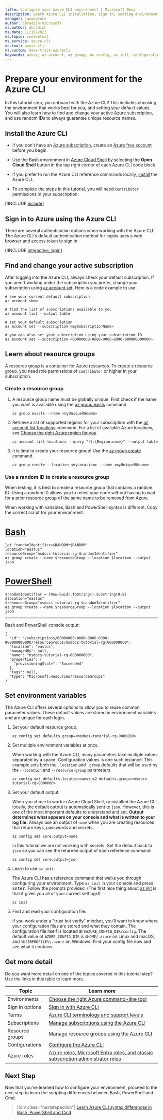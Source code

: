 ```yaml
---
title: Configure your Azure CLI environment | Microsoft Docs
description: Learn Azure CLI installation, sign in, setting environment variables, and creating Azure resources containing a random ID.
manager: jasongroce
author: dbradish-microsoft
ms.author: dbradish
ms.date: 11/15/2023
ms.topic: conceptual
ms.service: azure-cli
ms.tool: azure-cli
ms.custom: devx-track-azurecli
keywords: azure, az account, az group, az config, az init, configuration
---
```

# Prepare your environment for the Azure CLI

In this tutorial step, you onboard with the Azure CLI! This includes choosing the environment that works best for you, and setting your default values. You will also learn how to find and change your active Azure subscription, and use random IDs to always guarantee unique resource names.

## Install the Azure CLI

* If you don't have an [Azure subscription](/azure/guides/developer/azure-developer-guide#understanding-accounts-subscriptions-and-billing), create an [Azure free account](https://azure.microsoft.com/free/?ref=microsoft.com&utm_source=microsoft.com&utm_medium=docs&utm_campaign=visualstudio) before you begin.

* Use the Bash environment in [Azure Cloud Shell](/azure/cloud-shell/overview) by selecting the **Open Cloud Shell** button in the top right corner of each Azure CLI code block.

* If you prefer to run the Azure CLI reference commands locally, [install](/cli/azure/install-azure-cli) the Azure CLI.

* To complete the steps in this tutorial, you will need `contributor` permissions in your subscription.

[!INCLUDE [include](./includes/current-version.md)]

## Sign in to Azure using the Azure CLI

There are several authentication options when working with the Azure CLI. The Azure CLI's default authentication method for logins uses a web browser and access token to sign in.

[!INCLUDE [interactive_login](includes/interactive-login.md)]

## Find and change your active subscription

After logging into the Azure CLI, always check your default subscription. If you aren't working under the subscription you prefer, change your subscription using [az account set](/cli/azure/account#az-account-set). Here is a code example to use.

```azurecli-interactive
# see your current default subscription
az account show

# find the list of subscriptions available to you
az account list --output table

# set your default subscription
az account set --subscription <mySubscriptionName>

# you can also set your subscription using your subscription ID
az account set --subscription <00000000-0000-0000-0000-000000000000>
```

## Learn about resource groups

A resource group is a container for Azure resources. To create a resource group, you need role permissions of `contributor` or higher in your subscription.

### Create a resource group

1. A resource group name must be globally unique. First check if the name you want is available using the [az group exists](/cli/azure/group#az-group-exists) command.

   ```azurecli-interactive
   az group exists --name <myUniqueRGname>
   ```

1. Retrieve a list of supported regions for your subscription with the [az account list-locations](/cli/azure/account#az-account-list-locations) command. For a list of available Azure locations, see [Choose the right Azure region for you](https://azure.microsoft.com/explore/global-infrastructure/geographies/#overview).

   ```azurecli-interactive
   az account list-locations --query "[].{Region:name}" --output table
   ```

1. It is time to create your resource group! Use the [az group create](/cli/azure/group#az-group-create) command.

   ```azurecli-interactive
   az group create --location <myLocation> --name <myUniqueRGname>
   ```

### Use a random ID to create a resource group

When testing, it is best to create a resource group that contains a random ID. Using a random ID allows you to retest your code without having to wait for a prior resource group of the same name to be removed from Azure. 

When working with variables, Bash and PowerShell syntax is different. Copy the correct script for your environment.

# [Bash](#tab/bash)

```azurecli-interactive
let "randomIdentifier=$RANDOM*$RANDOM"
location="eastus"
resourceGroup="msdocs-tutorial-rg-$randomIdentifier"
az group create --name $resourceGroup --location $location --output json
```

# [PowerShell](#tab/powershell)

```azurecli-interactive
$randomIdentifier = (New-Guid).ToString().Substring(0,8)
$location="eastus"
$resourceGroup="msdocs-tutorial-rg-$randomIdentifier"
az group create --name $resourceGroup --location $location --output json
```

---

Bash and PowerShell console output:

```output
{
  "id": "/subscriptions/00000000-0000-0000-0000-000000000000/resourceGroups/msdocs-tutorial-rg-000000000",
  "location": "eastus",
  "managedBy": null,
  "name": "msdocs-tutorial-rg-000000000",
  "properties": {
    "provisioningState": "Succeeded"
  },
  "tags": null,
  "type": "Microsoft.Resources/resourceGroups"
}
```

## Set environment variables

The Azure CLI offers several options to allow you to reuse common parameter values. These default values are stored in environment variables and are unique for each login.

1. Set your default resource group.

   ```azurecli-interactive
   az config set defaults.group=<msdocs-tutorial-rg-0000000>
   ```

1. Set multiple environment variables at once.

   When working with the Azure CLI, many parameters take multiple values separated by a space. Configuration values is one such instance. This example sets both the `.location` and `.group` defaults that will be used by the `--location` and `--resource-group` parameters.

   ```azurecli-interactive
   az config set defaults.location=westus2 defaults.group=<msdocs-tutorial-rg-0000000>
   ```

1. Set your default output.

   When you chose to work in Azure Cloud Shell, or installed the Azure CLI locally, the default output is automatically sent to `json`.  However, this is one of the most important defaults to understand and set.  **Output determines what appears on your console and what is written to your log file.** Always use an output of `none` when you are creating resources that return keys, passwords and secrets.

   ```azurecli-interactive
   az config set core.output=none
   ```

   In this tutorial we are not working with secrets.  Set the default back to `json` so you can see the returned output of each reference command.

   ```azurecli-interactive
   az config set core.output=json
   ```

1. Learn to use `az init`.

   The Azure CLI has a reference command that walks you through configuring your environment. Type `az init` in your console and press <kbd>Enter</kbd>.  Follow the prompts provided. (The first nice thing about [az init](/cli/azure/reference-index#az-init) is that it gives you all of your current settings!)

   ```azurecli-interactive
   az init
   ```

1. Find and read your configuration file.

   If you work under a "trust but verify" mindset, you'll want to know where your configuration files are stored and what they contain.  The configuration file itself is located at `$AZURE_CONFIG_DIR/config`. The default value of `AZURE_CONFIG_DIR` is `$HOME/.azure` on Linux and macOS, and `%USERPROFILE%\.azure` on Windows. Find your config file now and see what it contains.

## Get more detail

Do you want more detail on one of the topics covered in this tutorial step? Use the links in this table to learn more.

|Topic| Learn more|
|-|-|
| Environments | [Choose the right Azure command-line tool](./choose-the-right-azure-command-line-tool.md)
| Sign in options | [Sign in with Azure CLI](authenticate-azure-cli.md)
| Terms | [Azure CLI terminology and support levels](reference-types-and-status.md) |
| Subscriptions | [Manage subscriptions using the Azure CLI](manage-azure-subscriptions-azure-cli.md)
| Resource groups | [Manage resource groups using the Azure CLI](manage-azure-groups-azure-cli.md)
| Configurations | [Configure the Azure CLI](azure-cli-configuration.md)
| Azure roles | [Azure roles, Microsoft Entra roles, and classic subscription administrator roles](/azure/role-based-access-control/rbac-and-directory-admin-roles)

## Next Step

Now that you've learned how to configure your environment, proceed to the next step to learn the scripting differences between Bash, PowerShell and Cmd.

> [!div class="nextstepaction"]
> [Learn Azure CLI syntax differences in Bash, PowerShell and Cmd](./get-started-tutorial-2-environment-syntax.md)
